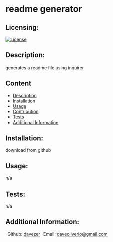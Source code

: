 # readme generator

  ## Licensing:
  [![License](https://img.shields.io/badge/license-undefined)](https://shields.io)

  ## Description:
  generates a readme file using inquirer

  ## Content
  - [Description](#description)
  - [Installation](#installation)
  - [Usage](#usage)
  - [Contribution](#contribution)
  - [Tests](#tests)
  - [Additional Information](#addition-info)

  ## Installation:
  download from github

  ## Usage:
  n/a

  ## Tests:
  n/a

  ## Additional Information:
  -Github: [davezer](https://github.com/davezer)
  -Email: daveoliverio@gmail.com



